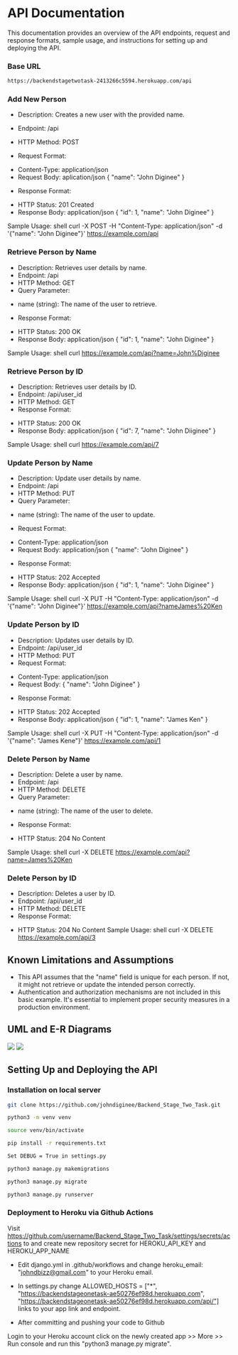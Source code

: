 # API Documentation
This documentation provides an overview of the API endpoints, request and response formats, sample usage, and instructions for setting up and deploying the API.

### Base URL
```bash
https://backendstagetwotask-2413266c5594.herokuapp.com/api
```

### Add New Person
* Description: Creates a new user with the provided name.

* Endpoint: /api

* HTTP Method: POST

* Request Format:
- Content-Type: application/json
- Request Body: aplication/json { "name": "John Diginee" }

* Response Format:
- HTTP Status: 201 Created
- Response Body: application/json { "id": 1, "name": "John Diginee" }

Sample Usage: shell curl -X POST -H "Content-Type: application/json" -d '{"name": "John Diginee"}' https://example.com/api

### Retrieve Person by Name
* Description: Retrieves user details by name.
* Endpoint: /api
* HTTP Method: GET
* Query Parameter:

- name (string): The name of the user to retrieve.

* Response Format:

- HTTP Status: 200 OK
- Response Body: application/json { "id": 1, "name": "John Diginee" }

Sample Usage: shell curl https://example.com/api?name=John%Diginee

### Retrieve Person by ID
* Description: Retrieves user details by ID.
* Endpoint: /api/user_id
* HTTP Method: GET
* Response Format:
- HTTP Status: 200 OK
- Response Body: application/json { "id": 7, "name": "John Diiginee" }

Sample Usage: shell curl https://example.com/api/7

### Update Person by Name
* Description: Update user details by name.
* Endpoint: /api
* HTTP Method: PUT
* Query Parameter:

- name (string): The name of the user to update.
* Request Format:

- Content-Type: application/json
- Request Body: application/json { "name": "John Diginee" }

* Response Format:

- HTTP Status: 202 Accepted
- Response Body: application/json { "id": 1, "name": "John Diginee" }

Sample Usage: shell curl -X PUT -H "Content-Type: application/json" -d '{"name": "John Diginee"}' https://example.com/api?nameJames%20Ken

### Update Person by ID
* Description: Updates user details by ID.
* Endpoint: /api/user_id
* HTTP Method: PUT
* Request Format:
- Content-Type: application/json
- Request Body: { "name": "John Diginee" }

* Response Format:
- HTTP Status: 202 Accepted
- Response Body: application/json { "id": 1, "name": "James Ken" }

Sample Usage: shell curl -X PUT -H "Content-Type: application/json" -d '{"name": "James Kene"}' https://example.com/api/1

### Delete Person by Name
* Description: Delete a user by name.
* Endpoint: /api
* HTTP Method: DELETE
* Query Parameter:
- name (string): The name of the user to delete.
* Response Format:
- HTTP Status: 204 No Content

Sample Usage: shell curl -X DELETE https://example.com/api?name=James%20Ken

### Delete Person by ID
* Description: Deletes a user by ID.
* Endpoint: /api/user_id
* HTTP Method: DELETE
* Response Format:
- HTTP Status: 204 No Content Sample Usage: shell curl -X DELETE https://example.com/api/3

## Known Limitations and Assumptions

* This API assumes that the "name" field is unique for each person. If not, it might not retrieve or update the intended person correctly.
* Authentication and authorization mechanisms are not included in this basic example. It's essential to implement proper security measures in a production environment.

## UML and E-R Diagrams
<img src="https://res.cloudinary.com/dkezlmzn1/image/upload/v1694378399/People1_spiosd.png"/>
<img src="https://res.cloudinary.com/dkezlmzn1/image/upload/v1694378546/People2_ih0taw.png"/>

## Setting Up and Deploying the API

### Installation on local server

```bash
git clone https://github.com/johndiginee/Backend_Stage_Two_Task.git
```
```bash
python3 -m venv venv
```
```bash
source venv/bin/activate
```
```bash
pip install -r requirements.txt
```
```bash
Set DEBUG = True in settings.py
```
```bash
python3 manage.py makemigrations
```
```bash
python3 manage.py migrate
```
```bash
python3 manage.py runserver
```

### Deployment to Heroku via Github Actions

Visit https://github.com/username/Backend_Stage_Two_Task/settings/secrets/actions to and create new repository secret for HEROKU_API_KEY and HEROKU_APP_NAME

* Edit django.yml in .github/workflows and change heroku_email: "johndbizz@gmail.com" to your Heroku email.

* In settings.py change ALLOWED_HOSTS = ["*", "https://backendstageonetask-ae50276ef98d.herokuapp.com", "https://backendstageonetask-ae50276ef98d.herokuapp.com/api/"] links to your app link and endpoint.

* After committing and pushing your code to Github

Login to your Heroku account click on the newly created app >> More >> Run console and run this "python3 manage.py migrate".